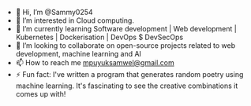 - 👋 Hi, I’m @Sammy0254
- 👀 I’m interested in Cloud computing.
- 🌱 I’m currently learning Software development | Web development | Kubernetes | Dockerisation | DevOps $ DevSecOps
- 💞️ I’m looking to collaborate on open-source projects related to web development, machine learning and AI
- 📫 How to reach me mpuyuksamwel@gmail.com 
- ⚡ Fun fact: I've written a program that generates random poetry using machine learning. It's fascinating to see the creative combinations it comes up with!

<!---
Sammy0254/Sammy0254 is a ✨ special ✨ repository because its `README.md` (this file) appears on your GitHub profile.
You can click the Preview link to take a look at your changes.
--->

